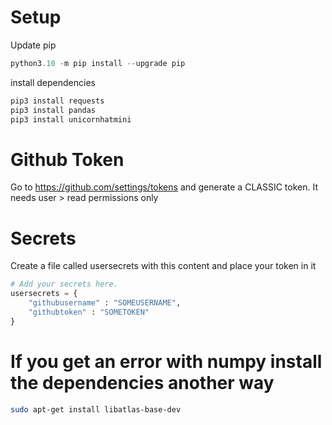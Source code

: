 # Setup

Update pip

```python
python3.10 -m pip install --upgrade pip
```

install dependencies 

```python 
pip3 install requests
pip3 install pandas
pip3 install unicornhatmini
```

# Github Token
Go to https://github.com/settings/tokens and generate a CLASSIC token. It needs user > read permissions only

# Secrets
Create a file called usersecrets with this content and place your token in it

```python
# Add your secrets here.
usersecrets = {
    "githubusername" : "SOMEUSERNAME",
    "githubtoken" : "SOMETOKEN"
}
```

# If you get an error with numpy install the dependencies another way 

```bash 
sudo apt-get install libatlas-base-dev
```